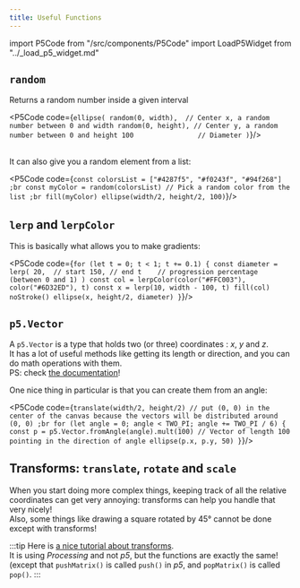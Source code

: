 ```yaml
---
title: Useful Functions
---
```

import P5Code from "/src/components/P5Code"
import LoadP5Widget from "../_load_p5_widget.md"

<LoadP5Widget/>

## `random`

Returns a random number inside a given interval

<P5Code code={`
ellipse(
    random(0, width),  // Center x, a random number between 0 and width
    random(0, height), // Center y, a random number between 0 and height
    100                // Diameter
)
`}/>
<br/>
<br/>

It can also give you a random element from a list:

<P5Code code={`
const colorsList = ["#4287f5", "#f0243f", "#94f268"]
;br
const myColor = random(colorsList) // Pick a random color from the list
;br
fill(myColor)
ellipse(width/2, height/2, 100)
`}/>

## `lerp` and `lerpColor`

This is basically what allows you to make gradients:

<P5Code code={`
for (let t = 0; t < 1; t += 0.1) {
    const diameter = lerp(
      20,  // start
      150, // end
      t    // progression percentage (between 0 and 1)
    )
    const col = lerpColor(color("#FFC003"), color("#6D32ED"), t)
    const x = lerp(10, width - 100, t)
    fill(col)
    noStroke()
    ellipse(x, height/2, diameter)
}
`}/>

## `p5.Vector`

A `p5.Vector` is a type that holds two (or three) coordinates : *x*, *y* and *z*.<br/>
It has a lot of useful methods like getting its length or direction, and you can do math operations with them.<br/>
PS: check [the documentation](https://p5js.org/reference/#/p5.Vector)!

One nice thing in particular is that you can create them from an angle:

<P5Code code={`
translate(width/2, height/2) // put (0, 0) in the center of the canvas because the vectors will be distributed around (0, 0)
;br
for (let angle = 0; angle < TWO_PI; angle += TWO_PI / 6) {
    const p = p5.Vector.fromAngle(angle).mult(100) // Vector of length 100 pointing in the direction of angle
    ellipse(p.x, p.y, 50)
}
`}/>



## Transforms: `translate`, `rotate` and `scale`

When you start doing more complex things, keeping track of all the relative coordinates can get very annoying: transforms can help you handle that very nicely!<br/>
Also, some things like drawing a square rotated by 45° cannot be done except with transforms!

:::tip
Here is [a nice tutorial about transforms](https://processing.org/tutorials/transform2d/).<br/>
It is using *Processing* and not *p5*, but the functions are exactly the same!
(except that `pushMatrix()` is called `push()` in *p5*, and `popMatrix()` is called `pop()`.
:::